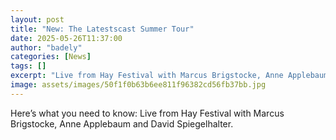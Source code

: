 ```yaml
---
layout: post
title: "New: The Latestscast Summer Tour"
date: 2025-05-26T11:37:00
author: "badely"
categories: [News]
tags: []
excerpt: "Live from Hay Festival with Marcus Brigstocke, Anne Applebaum and David Spiegelhalter."
image: assets/images/50f1f0b63b6ee811f96382cd56fb37bb.jpg
---
```


Here’s what you need to know: Live from Hay Festival with Marcus Brigstocke, Anne Applebaum and David Spiegelhalter.

